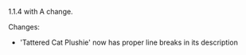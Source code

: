 1.1.4 with A change.

Changes:
- 'Tattered Cat Plushie' now has proper line breaks in its description